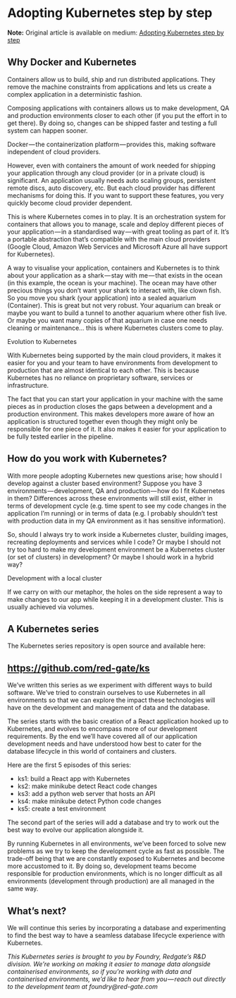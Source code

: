 Adopting Kubernetes step by step
===

**Note:** Original article is available on medium:
[Adopting Kubernetes step by step](https://medium.com/ingeniouslysimple/adopting-kubernetes-step-by-step-f93093c13dfe)

## Why Docker and Kubernetes

Containers allow us to build, ship and run distributed applications. They remove the machine constraints from applications and lets us create a complex application in a deterministic fashion.

Composing applications with containers allows us to make development, QA and production environments closer to each other (if you put the effort in to get there). By doing so, changes can be shipped faster and testing a full system can happen sooner.

Docker — the containerization platform — provides this, making software independent of cloud providers.

However, even with containers the amount of work needed for shipping your application through any cloud provider (or in a private cloud) is significant. An application usually needs auto scaling groups, persistent remote discs, auto discovery, etc. But each cloud provider has different mechanisms for doing this. If you want to support these features, you very quickly become cloud provider dependent.

This is where Kubernetes comes in to play. It is an orchestration system for containers that allows you to manage, scale and deploy different pieces of your application — in a standardised way — with great tooling as part of it. It’s a portable abstraction that’s compatible with the main cloud providers (Google Cloud, Amazon Web Services and Microsoft Azure all have support for Kubernetes).

A way to visualise your application, containers and Kubernetes is to think about your application as a shark — stay with me — that exists in the ocean (in this example, the ocean is your machine). The ocean may have other precious things you don’t want your shark to interact with, like clown fish. So you move you shark (your application) into a sealed aquarium (Container). This is great but not very robust. Your aquarium can break or maybe you want to build a tunnel to another aquarium where other fish live. Or maybe you want many copies of that aquarium in case one needs cleaning or maintenance… this is where Kubernetes clusters come to play.

Evolution to Kubernetes

With Kubernetes being supported by the main cloud providers, it makes it easier for you and your team to have environments from development to production that are almost identical to each other. This is because Kubernetes has no reliance on proprietary software, services or infrastructure.

The fact that you can start your application in your machine with the same pieces as in production closes the gaps between a development and a production environment. This makes developers more aware of how an application is structured together even though they might only be responsible for one piece of it. It also makes it easier for your application to be fully tested earlier in the pipeline.

## How do you work with Kubernetes?

With more people adopting Kubernetes new questions arise; how should I develop against a cluster based environment? Suppose you have 3 environments — development, QA and production — how do I fit Kubernetes in them? Differences across these environments will still exist, either in terms of development cycle (e.g. time spent to see my code changes in the application I’m running) or in terms of data (e.g. I probably shouldn’t test with production data in my QA environment as it has sensitive information).

So, should I always try to work inside a Kubernetes cluster, building images, recreating deployments and services while I code? Or maybe I should not try too hard to make my development environment be a Kubernetes cluster (or set of clusters) in development? Or maybe I should work in a hybrid way?

Development with a local cluster

If we carry on with our metaphor, the holes on the side represent a way to make changes to our app while keeping it in a development cluster. This is usually achieved via volumes.

## A Kubernetes series

The Kubernetes series repository is open source and available here:

## https://github.com/red-gate/ks

We’ve written this series as we experiment with different ways to build software. We’ve tried to constrain ourselves to use Kubernetes in all environments so that we can explore the impact these technologies will have on the development and management of data and the database.

The series starts with the basic creation of a React application hooked up to Kubernetes, and evolves to encompass more of our development requirements. By the end we’ll have covered all of our application development needs and have understood how best to cater for the database lifecycle in this world of containers and clusters.

Here are the first 5 episodes of this series:

* ks1: build a React app with Kubernetes
* ks2: make minikube detect React code changes
* ks3: add a python web server that hosts an API
* ks4: make minikube detect Python code changes
* ks5: create a test environment

The second part of the series will add a database and try to work out the best way to evolve our application alongside it.

By running Kubernetes in all environments, we’ve been forced to solve new problems as we try to keep the development cycle as fast as possible. The trade-off being that we are constantly exposed to Kubernetes and become more accustomed to it. By doing so, development teams become responsible for production environments, which is no longer difficult as all environments (development through production) are all managed in the same way.

## What’s next?

We will continue this series by incorporating a database and experimenting to find the best way to have a seamless database lifecycle experience with Kubernetes.

_This Kubernetes series is brought to you by Foundry, Redgate’s R&D division. We’re working on making it easier to manage data alongside containerised environments, so if you’re working with data and containerised environments, we’d like to hear from you — reach out directly to the development team at foundry@red-gate.com_
